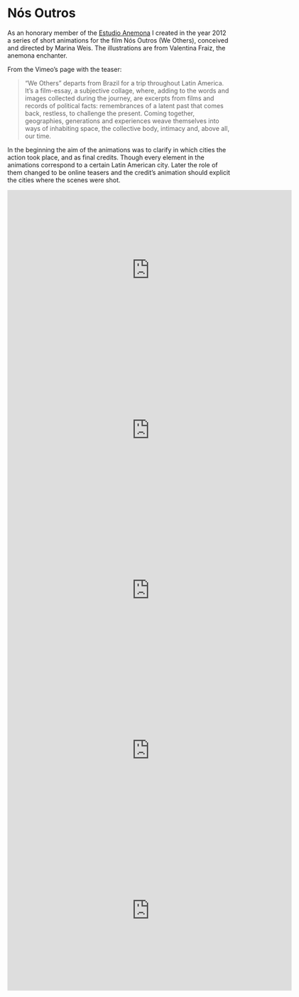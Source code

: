 # Nós Outros

As an honorary member of the [Estudio Anemona](https://anemonaestudio.tumblr.com/) I created in the year 2012 a series of short animations for the film Nós Outros (We Others), conceived and directed by Marina Weis. The illustrations are from Valentina Fraiz, the anemona enchanter.

From the Vimeo’s page with the teaser:
> “We Others” departs from Brazil for a trip throughout Latin America. It’s a film-essay, a subjective collage, where, adding to the words and images collected during the journey, are excerpts from films and records of political facts: remembrances of a latent past that comes back, restless, to challenge the present. Coming together, geographies, generations and experiences weave themselves into ways of inhabiting space, the collective body, intimacy and, above all, our time.

In the beginning the aim of the animations was to clarify in which cities the action took place, and as final credits.
Though every element in the animations correspond to a certain Latin American city. Later the role of them changed to be
online teasers and the credit’s animation should explicit the cities where the scenes were shot.

<iframe src="https://player.vimeo.com/video/46009760?title=0&byline=0&portrait=0" width="640" height="360" frameborder="0" allow="autoplay; fullscreen" allowfullscreen></iframe>

<iframe src="https://player.vimeo.com/video/45742555?title=0&byline=0&portrait=0" width="640" height="360" frameborder="0" allow="autoplay; fullscreen" allowfullscreen></iframe>

<iframe src="https://player.vimeo.com/video/45443044?title=0&byline=0&portrait=0" width="640" height="360" frameborder="0" allow="autoplay; fullscreen" allowfullscreen></iframe>

<iframe src="https://player.vimeo.com/video/45207114?title=0&byline=0&portrait=0" width="640" height="360" frameborder="0" allow="autoplay; fullscreen" allowfullscreen></iframe>

<iframe src="https://player.vimeo.com/video/45160773?title=0&byline=0&portrait=0" width="640" height="360" frameborder="0" allow="autoplay; fullscreen" allowfullscreen></iframe>
